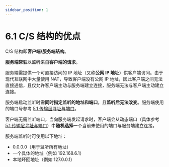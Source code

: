 ```yaml
---
sidebar_position: 1
---
```


# 6.1 C/S 结构的优点

C/S 结构即**客户端/服务端结构**。

**服务端常驻**以监听来自**客户端的请求**。

服务端需提供一个可直接访问的 IP 地址（又称**公网 IP 地址**）供客户端访问。由于现代互联网中大量使用 NAT，导致客户端没有公网 IP 地址，因此客户端之间无法直接通信，且仅允许客户端主动与服务端建立连接，服务端无法与客户端主动建立连接。

服务端启动监听时需**同时指定监听的地址和端口**，且**监听后无法改变**。服务端使用的端口号参考 [5.1 传输层寻址与端口](/network/05/network-05-01.md)。

客户端无需监听端口，当向服务端发起请求时，客户端会从动态端口（具体参考 [5.1 传输层寻址与端口](/network/05/network-05-01.md)）中**随机选择**一个当前未使用的端口与服务端建立连接。

服务端监听时可使用以下地址：

+ 0.0.0.0（用于监听所有地址）
+ 一个具体的地址（例如 192.168.6.1）
+ 本地环回地址（例如 127.0.0.1）